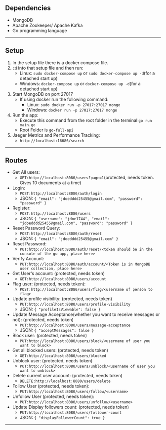 ## Dependencies
- MongoDB
- Apache Zookeeper/ Apache Kafka
- Go programming language
---

## Setup
1. In the setup file there is a docker compose file.
2. `cd` into that setup file and then run:
    - Linux: `sudo docker-compose up` or `sudo docker-compose up -d`(for a detached start up)
    - Windows: `docker-compose up` or `docker-compose up -d`(for a detached start up)
3. Start MongoDB on port 27017
    - If using docker run the following command:
      - Linux: `sudo docker run -p 27017:27017 mongo`
      - Windows: `docker run -p 27017:27017 mongo`
4. Run the app:
   - Execute this command from the root folder in the terminal `go run main.go`
   - Root Folder is `go-full-api`
5. Jaeger Metrics and Performance Tracking:
    - `http://localhost:16686/search`
---
## Routes
- Get All users:
  - `GET:http://localhost:8080/users?page=1`(protected, needs token. Gives 10 documents at a time)
- Login:
  - `POST:http://localhost:8080/auth/login`
  - JSON: `{
    "email": "jdoedddd25455@gmail.com",
    "password": "password"
}`
- Register:
  - `POST:http://localhost:8080/users`
  - JSON: `{
        "username": "jdoe1744",
        "email": "jdoedddd25455@gmail.com",
        "password": "password"
}`
- Reset Password Query:
  - `POST:http://localhost:8080/auth/reset`
  - JSON: `{
    "email": "jdoedddd25455@gmail.com"
}`
- Reset Password:
  - `PUT:http://localhost:8080/auth/reset/<token should be in the console of the go app, place here>`
- Verify Account:
  - `PUT:http://localhost:8080/auth/account/<Token is in MongoDB user collection, place here>`
- Get User's account: (protected, needs token)
  - `GET:http://localhost:8080/users/account`
- Flag user: (protected, needs token):
  - `POST:http://localhost:8080/users/flag/<username of person to flag>`
- Update profile visibility: (protected, needs token)
  - `PUT:http://localhost:8080/users/profile-visibility`
  - JSON: `{
    "profileIsViewable": false
}`
- Update Message Acceptance(whether you want to receive messages or not): (protected, needs token)
  - `PUT:http://localhost:8080/users/message-acceptance`
  - JSON: `{
    "acceptMessages": false
}`
- Block user: (protected, needs token)
  - `PUT:http://localhost:8080/users/block/<username of user you want to block>`
- Get all blocked users: (protected, needs token)   
  - `GET:http://localhost:8080/users/blocked`
- Unblock user: (protected, needs token)
  - `PUT:http://localhost:8080/users/unblock/<username of user you want to unblock>`
- Delete current user account: (protected, needs token)
  - `DELETE:http://localhost:8080/users/delete`
- Follow User (protected, needs token):
    - `PUT:http://localhost:8080/users/follow/<username>`
- Unfollow User (protected, needs token):
    - `PUT:http://localhost:8080/users/unfollow/<username>`
- Update Display followers count: (protected, needs token)
    - `PUT:http://localhost:8080/users/follower-count`
    - JSON: `{
      "displayFollowerCount": true
      }`
 ---   